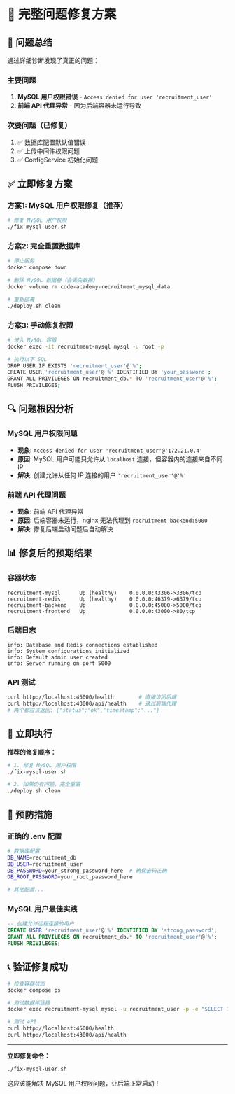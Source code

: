 # 🎯 完整问题修复方案

## 🚨 问题总结

通过详细诊断发现了真正的问题：

### 主要问题
1. **MySQL 用户权限错误** - `Access denied for user 'recruitment_user'`
2. **前端 API 代理异常** - 因为后端容器未运行导致

### 次要问题（已修复）
1. ✅ 数据库配置默认值错误
2. ✅ 上传中间件权限问题
3. ✅ ConfigService 初始化问题

## ✅ 立即修复方案

### 方案1: MySQL 用户权限修复（推荐）

```bash
# 修复 MySQL 用户权限
./fix-mysql-user.sh
```

### 方案2: 完全重置数据库

```bash
# 停止服务
docker compose down

# 删除 MySQL 数据卷（会丢失数据）
docker volume rm code-academy-recruitment_mysql_data

# 重新部署
./deploy.sh clean
```

### 方案3: 手动修复权限

```bash
# 进入 MySQL 容器
docker exec -it recruitment-mysql mysql -u root -p

# 执行以下 SQL
DROP USER IF EXISTS 'recruitment_user'@'%';
CREATE USER 'recruitment_user'@'%' IDENTIFIED BY 'your_password';
GRANT ALL PRIVILEGES ON recruitment_db.* TO 'recruitment_user'@'%';
FLUSH PRIVILEGES;
```

## 🔍 问题根因分析

### MySQL 用户权限问题
- **现象**: `Access denied for user 'recruitment_user'@'172.21.0.4'`
- **原因**: MySQL 用户可能只允许从 `localhost` 连接，但容器内的连接来自不同 IP
- **解决**: 创建允许从任何 IP 连接的用户 `'recruitment_user'@'%'`

### 前端 API 代理问题
- **现象**: 前端 API 代理异常
- **原因**: 后端容器未运行，nginx 无法代理到 `recruitment-backend:5000`
- **解决**: 修复后端启动问题后自动解决

## 📊 修复后的预期结果

### 容器状态
```
recruitment-mysql      Up (healthy)    0.0.0.0:43306->3306/tcp
recruitment-redis      Up (healthy)    0.0.0.0:46379->6379/tcp
recruitment-backend    Up              0.0.0.0:45000->5000/tcp
recruitment-frontend   Up              0.0.0.0:43000->80/tcp
```

### 后端日志
```
info: Database and Redis connections established
info: System configurations initialized
info: Default admin user created
info: Server running on port 5000
```

### API 测试
```bash
curl http://localhost:45000/health        # 直接访问后端
curl http://localhost:43000/api/health    # 通过前端代理
# 两个都应该返回: {"status":"ok","timestamp":"..."}
```

## 🚀 立即执行

**推荐的修复顺序：**

```bash
# 1. 修复 MySQL 用户权限
./fix-mysql-user.sh

# 2. 如果仍有问题，完全重置
./deploy.sh clean
```

## 🔧 预防措施

### 正确的 .env 配置
```bash
# 数据库配置
DB_NAME=recruitment_db
DB_USER=recruitment_user
DB_PASSWORD=your_strong_password_here  # 确保密码正确
DB_ROOT_PASSWORD=your_root_password_here

# 其他配置...
```

### MySQL 用户最佳实践
```sql
-- 创建允许远程连接的用户
CREATE USER 'recruitment_user'@'%' IDENTIFIED BY 'strong_password';
GRANT ALL PRIVILEGES ON recruitment_db.* TO 'recruitment_user'@'%';
FLUSH PRIVILEGES;
```

## 📞 验证修复成功

```bash
# 检查容器状态
docker compose ps

# 测试数据库连接
docker exec recruitment-mysql mysql -u recruitment_user -p -e "SELECT 1;"

# 测试 API
curl http://localhost:45000/health
curl http://localhost:43000/api/health
```

---

**立即修复命令：**
```bash
./fix-mysql-user.sh
```

这应该能解决 MySQL 用户权限问题，让后端正常启动！